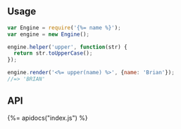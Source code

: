 ## Usage

```js
var Engine = require('{%= name %}');
var engine = new Engine();

engine.helper('upper', function(str) {
  return str.toUpperCase();
});

engine.render('<%= upper(name) %>', {name: 'Brian'});
//=> 'BRIAN'
```

## API
{%= apidocs("index.js") %}
